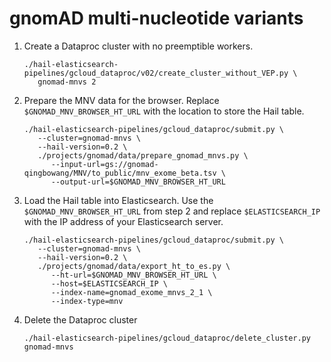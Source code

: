 # gnomAD multi-nucleotide variants

1. Create a Dataproc cluster with no preemptible workers.
   ```shell
   ./hail-elasticsearch-pipelines/gcloud_dataproc/v02/create_cluster_without_VEP.py \
      gnomad-mnvs 2
   ```

2. Prepare the MNV data for the browser. Replace `$GNOMAD_MNV_BROWSER_HT_URL` with the
   location to store the Hail table.
   ```shell
   ./hail-elasticsearch-pipelines/gcloud_dataproc/submit.py \
      --cluster=gnomad-mnvs \
      --hail-version=0.2 \
      ./projects/gnomad/data/prepare_gnomad_mnvs.py \
         --input-url=gs://gnomad-qingbowang/MNV/to_public/mnv_exome_beta.tsv \
         --output-url=$GNOMAD_MNV_BROWSER_HT_URL
   ```

3. Load the Hail table into Elasticsearch. Use the `$GNOMAD_MNV_BROWSER_HT_URL` from step 2
   and replace `$ELASTICSEARCH_IP` with the IP address of your Elasticsearch server.
   ```shell
   ./hail-elasticsearch-pipelines/gcloud_dataproc/submit.py \
      --cluster=gnomad-mnvs \
      --hail-version=0.2 \
      ./projects/gnomad/data/export_ht_to_es.py \
         --ht-url=$GNOMAD_MNV_BROWSER_HT_URL \
         --host=$ELASTICSEARCH_IP \
         --index-name=gnomad_exome_mnvs_2_1 \
         --index-type=mnv
   ```

4. Delete the Dataproc cluster
   ```shell
   ./hail-elasticsearch-pipelines/gcloud_dataproc/delete_cluster.py gnomad-mnvs
   ```
